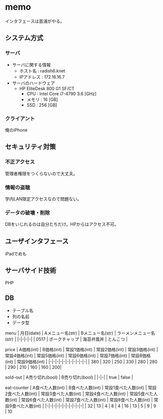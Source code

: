 # memo

インタフェースは首浦がやる。

## システム方式

### サーバ

- サーバに関する情報
  - ホスト名 : radish6.knet
  - IPアドレス : 172.16.16.7
- サーバのハードウェア
  - HP EliteDesk 800 G1 SF/CT
    - CPU : Intel Core i7-4790 3.6 [GHz]
    - メモリ : 16 [GB]
    - SSD : 256 [GB]

### クライアント

俺のiPhone

## セキュリティ対策

### 不正アクセス

管理者権限をつくらないので大丈夫。

### 情報の盗聴

学内LAN限定アクセスなので問題ない。

### データの破壊・削除

DBをいじれるのは自分たちだけ。HPからはアクセス不可。

## ユーザインタフェース

iPadでめも

## サーバサイド技術

PHP

## DB

- テーブル名
- 列の名前
- データ型

menu
| 月日(date) | Aメニュー名(str) | Bメニュー名(str) | ラーメンメニュー名(str) |
|-|-|-|-|
| 0517 | ポークチャップ | 海苔弁風丼 | とんこつ |

price
| A価格(int) | B価格(int) | 常設1価格(int) | 常設2価格(int) | 常設3価格(int) | 常設4価格(int) | 常設5価格(int) | 常設6価格(int) | 常設7価格(int) | 常設8価格(int) | 常設9価格(int) |
|-|-|-|-|-|-|-|-|-|-|-|
| 380 | 320 | 250 | 330 | 280 | 280 | 290 | 210 | 160 | 160 | 200|

sold-out
| A売り切れ(bool) | B売り切れ(bool) |
|-|-|
| true | false |

eat-counter
| A食べた人数(int) | B食べた人数(int) | 常設1食べた人数(int) | 常設2食べた人数(int) | 常設3食べた人数(int) | 常設4食べた人数(int) | 常設5食べた人数(int) | 常設6食べた人数(int) | 常設7食べた人数(int) | 常設8食べた人数(int) | 常設9食べた人数(int) |
|-|-|-|-|-|-|-|-|-|-|-|
| 32 | 13 | 4 | 8 | 4 | 16 | 13 | 5 | 9 | 9 | 10
